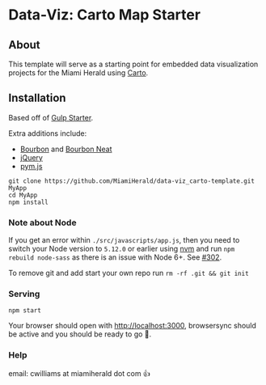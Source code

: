 # Data-Viz: Carto Map Starter

## About

This template will serve as a starting point for embedded data visualization projects for the Miami Herald using [Carto](https://carto.com/).

## Installation

Based off of [Gulp Starter](https://github.com/vigetlabs/gulp-starter).

Extra additions include:
- [Bourbon](http://bourbon.io/) and [Bourbon Neat](http://neat.bourbon.io/)
- [jQuery](https://jquery.com/)
- [pym.js](http://blog.apps.npr.org/pym.js/)

```
git clone https://github.com/MiamiHerald/data-viz_carto-template.git MyApp
cd MyApp
npm install
```

### Note about Node

If you get an error within `./src/javascripts/app.js`, then you need to switch your Node version to `5.12.0` or earlier using [nvm](https://github.com/creationix/nvm) and run `npm rebuild node-sass` as there is an issue with Node 6+. See [#302](https://github.com/vigetlabs/gulp-starter/issues/302).

To remove git and add start your own repo run `rm -rf .git && git init`

### Serving

`npm start`

Your browser should open with [http://localhost:3000](http://localhost:3000), browsersync should be active and you should be ready to go :rocket:.

### Help

email: cwilliams at miamiherald dot com :thumbsup:
